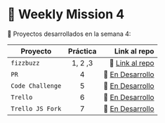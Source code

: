 # 📆 Weekly Mission 4


📂 Proyectos desarrollados en la semana 4:

| Proyecto | Práctica | Link al repo |
| ------------- |:-------------:| -----:|
|`fizzbuzz`|1, 2 ,3|:link: [Link al repo](https://github.com/BrandLop/Fizzbuzz)|
|`PR`|4|:link: [En Desarrollo]()|
|`Code Challenge`|5|:link: [En Desarrollo]()|
|`Trello`|6|:link: [En Desarrollo]()|
|`Trello JS Fork`|7|:link: [En Desarrollo]()|
